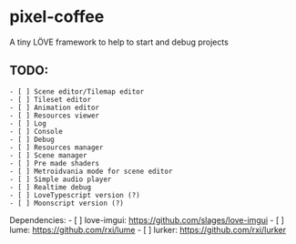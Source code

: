 # pixel-coffee
A tiny LÖVE framework to help to start and debug projects

## TODO: ##
	- [ ] Scene editor/Tilemap editor
	- [ ] Tileset editor
	- [ ] Animation editor
	- [ ] Resources viewer
	- [ ] Log
	- [ ] Console
	- [ ] Debug
	- [ ] Resources manager
	- [ ] Scene manager
	- [ ] Pre made shaders
	- [ ] Metroidvania mode for scene editor
	- [ ] Simple audio player
	- [ ] Realtime debug
	- [ ] LoveTypescript version (?)
	- [ ] Moonscript version (?)

Dependencies:
	- [ ] love-imgui: https://github.com/slages/love-imgui
	- [ ] lume: https://github.com/rxi/lume
	- [ ] lurker: https://github.com/rxi/lurker
